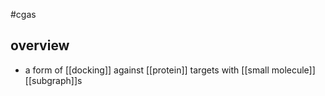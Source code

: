 #cgas 

## overview
* a form of [[docking]] against [[protein]] targets with [[small molecule]] [[subgraph]]s




